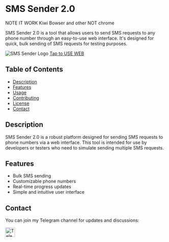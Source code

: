 # SMS Sender 2.0

NOTE IT WORK Kiwi Bowser and other NOT chrome


SMS Sender 2.0 is a tool that allows users to send SMS requests to any phone number through an easy-to-use web interface. It's designed for quick, bulk sending of SMS requests for testing purposes.

![SMS Sender Logo](https://i.postimg.cc/d1LdrL68/IMG-20241223-115503.jpg)
<a href="https://hr-bot1.github.io/testb/" target="_blank">Tap to USE WEB</a>
 

## Table of Contents
- [Description](#description)
- [Features](#features)
- [Usage](#usage)
- [Contributing](#contributing)
- [License](#license)
- [Contact](#contact)

## Description
SMS Sender 2.0 is a robust platform designed for sending SMS requests to phone numbers via a web interface. This tool is intended for use by developers or testers who need to simulate sending multiple SMS requests.

## Features
- Bulk SMS sending
- Customizable phone numbers
- Real-time progress updates
- Simple and intuitive user interface
## Contact
You can join my Telegram channel for updates and discussions:

<a href="https://t.me/Termux_Team_BD" target="_blank">
  <img src="https://upload.wikimedia.org/wikipedia/commons/8/82/Telegram_logo.svg" alt="Telegram Channel" width="30"/>
</a>
